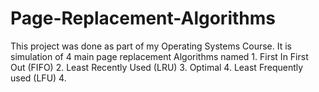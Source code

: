 # Page-Replacement-Algorithms
This project was done as part of my Operating Systems Course. It is simulation of 4 main page replacement Algorithms named 1. First In First Out (FIFO) 2. Least Recently Used (LRU) 3. Optimal 4. Least Frequently used (LFU) 4. 
